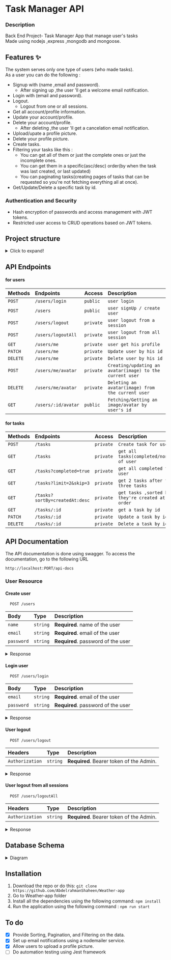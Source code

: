 # Task Manager API

### Description

Back End Project- Task Manager App that manage user's tasks \
Made using nodejs ,express ,mongodb and mongoose.

## Features ✨

The system serves only one type of users (who made tasks). \
As a user you can do the following :

- Signup with (name ,email and password).
  - After signing up ,the user 'll get a welcome email notification.
- Login with (email and password).
- Logout.
  - Logout from one or all sessions.
- Get all account/profile information.
- Update your account/profile.
- Delete your account/profile.
  - After deleting ,the user 'll get a cancelation email notification.
- Upload/upate a profile picture.
- Delete your profile picture.
- Create tasks.
- Filtering your tasks like this :
  - You can get all of them or just the complete ones or just the incomplete ones.
  - You can get them in a specific(asc/desc) order(by when the task was last created, or last updated)
  - You can paginating tasks(creating pages of tasks that can be requested so you're not fetching everything all at once).
- Get/Update/Delete a specific task by id.

### Authentication and Security

- Hash encryption of passwords and access management with JWT tokens.
- Restricted user access to CRUD operations based on JWT tokens.

## Project structure

<details>
<summary>Click to expand!</summary>

```bash
## Project Structure

📦src
 ┣ 📂db
 ┃ ┗ 📜mongoose.js
 ┣ 📂emails
 ┃ ┗ 📜account.js
 ┣ 📂middleware
 ┃ ┗ 📜auth.js
 ┣ 📂models
 ┃ ┣ 📜task.js
 ┃ ┗ 📜user.js
 ┣ 📂routers
 ┃ ┣ 📜task.js
 ┃ ┗ 📜user.js
 ┗ 📜index.js
```

</details>

</details>

## API Endpoints

#### for users

| Methods  | Endpoints           | Access    | Description                                              |
| :------- | :------------------ | :-------- | :------------------------------------------------------- |
| `POST`   | `/users/login`      | `public`  | `user login`                                             |
| `POST`   | `/users`            | `public`  | `user signUp / create user`                              |
| `POST`   | `/users/logout`     | `private` | `user logout from a session`                             |
| `POST`   | `/users/logoutAll`  | `private` | `user logout from all session`                           |
| `GET`    | `/users/me`         | `private` | `user get his profile`                                   |
| `PATCH`  | `/users/me`         | `private` | `Update user by his id`                                  |
| `DELETE` | `/users/me`         | `private` | `Delete user by his id`                                  |
| `POST`   | `/users/me/avatar`  | `private` | `Creating/updating an avatar(image) to the current user` |
| `DELETE` | `/users/me/avatar`  | `private` | `Deleting an avatar(image) from the current user`        |
| `GET`    | `/users/:id/avatar` | `public`  | `Fetching/Getting an image/avatar by user's id`          |

#### for tasks

| Methods  | Endpoints                      | Access    | Description                                                      |
| :------- | :----------------------------- | :-------- | :--------------------------------------------------------------- |
| `POST`   | `/tasks`                       | `private` | `Create task for user`                                           |
| `GET`    | `/tasks`                       | `private` | `get all tasks(completed/nonCompleted) of user`                  |
| `GET`    | `/tasks?completed=true`        | `private` | `get all completed tasks of user`                                |
| `GET`    | `/tasks?limit=2&skip=3`        | `private` | `get 2 tasks after the 1th three tasks`                          |
| `GET`    | `/tasks?sortBy=createdAt:desc` | `private` | `get tasks ,sorted by the time they're created at in desc order` |
| `GET`    | `/tasks/:id`                   | `private` | `get a task by id`                                               |
| `PATCH`  | `/tasks/:id`                   | `private` | `Update a task by id`                                            |
| `DELETE` | `/tasks/:id`                   | `private` | `Delete a task by id`                                            |

## API Documentation

The API documentation is done using swagger. To access the documentation, go to the following URL

```
http://localhost:PORT/api-docs
```

### User Resource

#### Create user

```http
  POST /users
```

| Body       | Type     | Description                        |
| :--------- | :------- | :--------------------------------- |
| `name`     | `string` | **Required**. name of the user     |
| `email`    | `string` | **Required**. email of the user    |
| `password` | `string` | **Required**. password of the user |

<details>
<summary>
Response
</summary>

```json
{
  "user": {
    "name": "Abdelrahman",
    "age": 0,
    "email": "shaheen@gmail.com",
    "_id": "63b8c8239178f65a77902b22",
    "createdAt": "2023-01-07T01:17:23.216Z",
    "updatedAt": "2023-01-07T01:17:23.216Z",
    "__v": 0
  },
  "token": "eyJhbGciOiJIUzI1NiIsInR5cCI6IkpXVCJ9.eyJfaWQiOiI2M2I4YzgyMzkxNzhmNjVhNzc5MDJiMjIiLCJpYXQiOjE2NzMwNTQyNDN9.MqmI5pE0kwB6NDmmel7Fyj6TMUBUe8ndb1fe_W_dMGk"
}
```

</details>

#### Login user

```http
  POST /users/login
```

| Body       | Type     | Description                        |
| :--------- | :------- | :--------------------------------- |
| `email`    | `string` | **Required**. email of the user    |
| `password` | `string` | **Required**. password of the user |

<details>
<summary>
Response
</summary>

```json
{
  "user": {
    "_id": "63b8c8239178f65a77902b22",
    "name": "Abdelrahman",
    "age": 0,
    "email": "shaheen@gmail.com",
    "createdAt": "2023-01-07T01:17:23.216Z",
    "updatedAt": "2023-01-07T01:22:47.239Z",
    "__v": 1
  },
  "token": "eyJhbGciOiJIUzI1NiIsInR5cCI6IkpXVCJ9.eyJfaWQiOiI2M2I4YzgyMzkxNzhmNjVhNzc5MDJiMjIiLCJpYXQiOjE2NzMwNTQ1Njd9.gPKcrWz3iUkzdkyS6_V5ozVq_TbX_TvKqkZKlBE9KAA"
}
```

</details>

#### User logout

```http
  POST /users/logout
```

| Headers         | Type     | Description                              |
| :-------------- | :------- | :--------------------------------------- |
| `Authorization` | `string` | **Required**. Bearer token of the Admin. |

<details>
<summary>
Response
</summary>
there is no response ,just a status code of \
```json
200 ok
```
</details>

#### User logout from all sessions

```http
  POST /users/logoutAll
```

| Headers         | Type     | Description                              |
| :-------------- | :------- | :--------------------------------------- |
| `Authorization` | `string` | **Required**. Bearer token of the Admin. |

<details>
<summary>
Response
</summary>
there is no response ,just a status code of
```json 
200 ok
```
</details>

## Database Schema

<details>
<summary>Diagram</summary>

![Untitled Diagram drawio (3)](https://user-images.githubusercontent.com/77184432/206690286-ef2c2246-0746-4390-8311-b93a2ad345bc.png)

</details>

## Installation

1. Download the repo or do this: `git clone https://github.com/AbdelrahmanShaheen/Weather-app`
2. Go to Weather-app folder
3. Install all the dependencies using the following command: `npm install`
4. Run the application using the following command : `npm run start`

## To do

- [x] Provide Sorting, Pagination, and Filtering on the data.
- [x] Set up email notifications using a nodemailer service.
- [x] Allow users to upload a profile picture.
- [ ] Do automation testing using Jest framework
